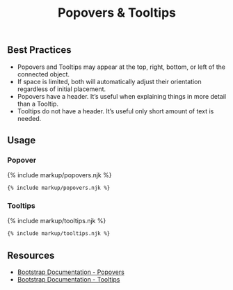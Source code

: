 ﻿---
title: Popovers & Tooltips
summary: Popovers & Tooltips provide additional context to users about a connected item.
tags: components
layout: guide
eleventyNavigation:
  key: Popovers & Tooltips
  parent: Components
  order: 240
  excerpt: Popovers & Tooltips provide additional context to users about a connected item.
  img: /img/illustrations/illus-popovers-tooltips.svg
---

## Best Practices

- Popovers and Tooltips may appear at the top, right, bottom, or left of the connected object.
- If space is limited, both will automatically adjust their orientation regardless of initial placement.
- Popovers have a header. It’s useful when explaining things in more detail than a Tooltip.
- Tooltips do not have a header. It’s useful only short amount of text is needed.

## Usage

### Popover

{% include markup/popovers.njk %}

``` html
{% include markup/popovers.njk %}
```

### Tooltips

{% include markup/tooltips.njk %}

``` html
{% include markup/tooltips.njk %}
```

## Resources

* <a href="https://getbootstrap.com/docs/4.5/components/popovers/" target="_blank">Bootstrap Documentation - Popovers</a>
* <a href="https://getbootstrap.com/docs/4.5/components/tooltips/" target="_blank">Bootstrap Documentation - Tooltips</a>
